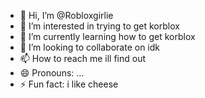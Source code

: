 - 👋 Hi, I’m @Robloxgirlie
- 👀 I’m interested in trying to get korblox
- 🌱 I’m currently learning how to get korblox
- 💞️ I’m looking to collaborate on idk
- 📫 How to reach me ill find out
- 😄 Pronouns: ...
- ⚡ Fun fact: i like cheese

<!---
Robloxgirlie/Robloxgirlie is a ✨ special ✨ repository because its `README.md` (this file) appears on your GitHub profile.
You can click the Preview link to take a look at your changes.
--->
